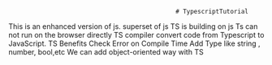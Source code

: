                                                   # TypescriptTutorial
This is an enhanced  version of js.
superset of js
TS is building on js
Ts can not run on the browser directly
TS compiler convert code from Typescript to JavaScript.
              TS Benefits
 Check Error on Compile Time
 Add Type like string , number, bool,etc
 We can add object-oriented way with TS
 
